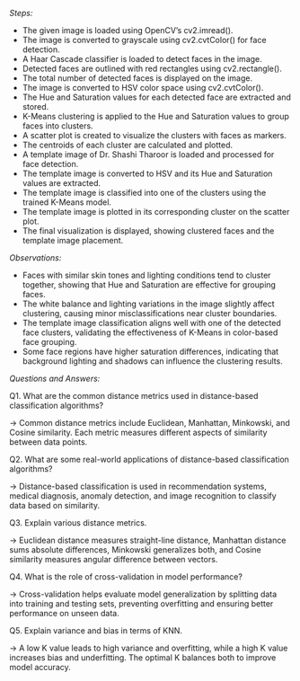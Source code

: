 *Steps:*

- The given image is loaded using OpenCV’s cv2.imread().
- The image is converted to grayscale using cv2.cvtColor() for face detection.
- A Haar Cascade classifier is loaded to detect faces in the image.
- Detected faces are outlined with red rectangles using cv2.rectangle().
- The total number of detected faces is displayed on the image.
- The image is converted to HSV color space using cv2.cvtColor().
- The Hue and Saturation values for each detected face are extracted and stored.
- K-Means clustering is applied to the Hue and Saturation values to group faces into clusters.
- A scatter plot is created to visualize the clusters with faces as markers.
- The centroids of each cluster are calculated and plotted.
- A template image of Dr. Shashi Tharoor is loaded and processed for face detection.
- The template image is converted to HSV and its Hue and Saturation values are extracted.
- The template image is classified into one of the clusters using the trained K-Means model.
- The template image is plotted in its corresponding cluster on the scatter plot.
- The final visualization is displayed, showing clustered faces and the template image placement.



*Observations:*

- Faces with similar skin tones and lighting conditions tend to cluster together, showing that Hue and Saturation are effective for grouping faces.
- The white balance and lighting variations in the image slightly affect clustering, causing minor misclassifications near cluster boundaries.
- The template image classification aligns well with one of the detected face clusters, validating the effectiveness of K-Means in color-based face grouping.
- Some face regions have higher saturation differences, indicating that background lighting and shadows can influence the clustering results.



*Questions and Answers:*

Q1. What are the common distance metrics used in distance-based classification algorithms?

-> Common distance metrics include Euclidean, Manhattan, Minkowski, and Cosine similarity. Each metric measures different aspects of similarity between data points.

Q2. What are some real-world applications of distance-based classification algorithms?

-> Distance-based classification is used in recommendation systems, medical diagnosis, anomaly detection, and image recognition to classify data based on similarity.

Q3. Explain various distance metrics.

-> Euclidean distance measures straight-line distance, Manhattan distance sums absolute differences, Minkowski generalizes both, and Cosine similarity measures angular difference between vectors.

Q4. What is the role of cross-validation in model performance?

-> Cross-validation helps evaluate model generalization by splitting data into training and testing sets, preventing overfitting and ensuring better performance on unseen data.

Q5. Explain variance and bias in terms of KNN.

-> A low K value leads to high variance and overfitting, while a high K value increases bias and underfitting. The optimal K balances both to improve model accuracy.







